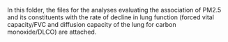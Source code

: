 In this folder, the files for the analyses evaluating the association of PM2.5 and its constituents with the rate of decline in lung function (forced vital capacity/FVC and diffusion capacity of the lung for carbon monoxide/DLCO) are attached.
